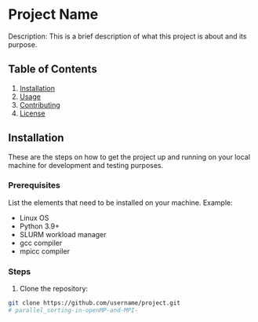 # Project Name

Description: This is a brief description of what this project is about and its purpose.

## Table of Contents

1. [Installation](#installation)
2. [Usage](#usage)
3. [Contributing](#contributing)
4. [License](#license)

## Installation

These are the steps on how to get the project up and running on your local machine for development and testing purposes.

### Prerequisites

List the elements that need to be installed on your machine. Example:

- Linux OS
- Python 3.9+
- SLURM workload manager
- gcc compiler
- mpicc compiler

### Steps

1. Clone the repository:
```bash
git clone https://github.com/username/project.git
# parallel_sorting-in-openMP-and-MPI-
